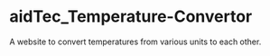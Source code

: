 # aidTec_Temperature-Convertor
A website to convert temperatures from various units to each other. 
